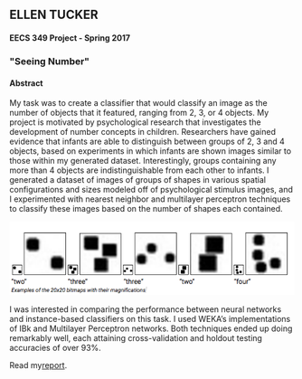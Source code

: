## ELLEN TUCKER
#### EECS 349 Project - Spring 2017
### "Seeing Number"


#### Abstract




My task was to create a classifier that would classify an image as the number of objects that it featured, ranging from 2, 3, or 4 objects.  My project is motivated by psychological research that investigates the development of number concepts in children.  Researchers have gained evidence that infants are able to distinguish between groups of 2, 3 and 4 objects, based on experiments in which infants are shown images similar to those within my generated dataset.  Interestingly, groups containing any more than 4 objects are indistinguishable from each other to infants.  I generated a dataset of images of groups of shapes in various spatial configurations and sizes modeled off of psychological stimulus images, and I experimented with nearest neighbor and multilayer perceptron techniques to classify these images based on the number of shapes each contained.


![figure1](fig1.png)


I was interested in comparing the performance between neural networks and instance-based classifiers on this task.  I used WEKA’s implementations of IBk and Multilayer Perceptron networks.  Both techniques ended up doing remarkably well, each attaining cross-validation and holdout testing accuracies of over 93%.
 
 
 


Read my[report](https://etucker-colorado.github.io/Number-Learning/).


